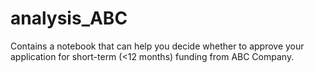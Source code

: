 # analysis_ABC

Contains a notebook that can help you decide whether to approve your application for short-term (<12 months) funding from ABC Company. 
